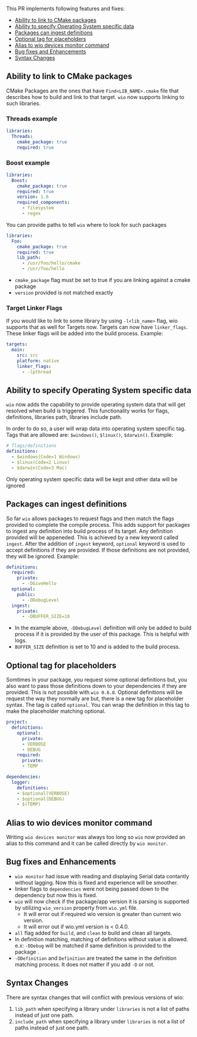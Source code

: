 This PR implements following features and fixes:

- [Ability to link to CMake packages](#ability-to-link-to-cmake-packages)
- [Ability to specify Operating System specific data](#ability-to-specify-operating-system-specific-data)
- [Packages can ingest definitions](#packages-can-ingest-definitions)
- [Optional tag for placeholders](#optional-tag-for-placeholders)
- [Alias to wio devices monitor command](#alias-to-wio-devices-monitor-command)
- [Bug fixes and Enhancements](#bug-fixes-and-enhancements)
- [Syntax Changes](#syntax-changes)

## Ability to link to CMake packages

CMake Packages are the ones that have `Find<LIB_NAME>.cmake` file that describes how to build and link to that target. `wio` now supports linking to such libraries.

### Threads example

```yml
libraries:
  Threads:
    cmake_package: true
    required: true
```

### Boost example

```yml
libraries:
  Boost:
    cmake_package: true
    required: true
    version: 1.6
    required_components:
      - filesystem
      - regex
```

You can provide paths to tell `wio` where to look for such packages

```yml
libraries:
  Foo:
    cmake_package: true
    required: true
    lib_path:
      - /usr/foo/hello/cmake
      - /usr/foo/hello
```

- `cmake_package` flag must be set to true if you are linking against a cmake package
- `version` provided is not matched exactly

### Target Linker Flags

If you would like to link to some library by using `-l<lib_name>` flag, wio supports that as well for Targets now. Targets can now have `linker_flags`. These linker flags will be added into the build process. Example:

```yml
targets:
  main:
    src: src
    platform: native
    linker_flags:
      - -lpthread
```

## Ability to specify Operating System specific data

`wio` now adds the capability to provide operating system data that will get resolved when build is triggered.
This functionality works for flags, definitions, libraries path, libraries include path.

In order to do so, a user will wrap data into operating system specific tag. Tags that are allowed are: `$windows()`, `$linux()`, `$darwin()`. Example:

```yml
# flags/definitions
definitions:
  - $windows(Code=1 Windows)
  - $linux(Code=2 Linux)
  - $darwin(Code=3 Mac)
```

Only operating system specific data will be kept and other data will be ignored

## Packages can ingest definitions

So far `wio` allows packages to request flags and then match the flags provided to complete the compile process. This adds support for packages to ingest any definition into build process of its target. Any definition provided will be appeneded. This is achieved by a new keyword called `ingest`. After the addition of `ingest` keyword, `optional` keyword is used to accept definitions if they are provided. If those definitions are not provided, they will be ignored. Example:

```yml
definitions:
  required:
    private:
      - -DGiveHello
  optional:
    public:
      - -DDebugLevel
  ingest:
    private:
      - -DBUFFER_SIZE=10
```

- In the example above, `-DDebugLevel` definition will only be added to build process if it is provided by the user of this package. This is helpful with logs.
- `BUFFER_SIZE` definition is set to 10 and is added to the build process.

## Optional tag for placeholders
Somtimes in your package, you request some optional definitions but, you also want to pass those definitions down to your dependencies if they are provided.
This is not possible with `wio 0.6.0`. Optional definitions will be request the way they normally are but, there is a new tag for placeholder syntax. The
tag is called `optional`. You can wrap the definition in this tag to make the placeholder matching optional.

```yml
project:
  definitions:
    optional:
      private:
      - VERBOSE
      - DEBUG
    required:
      private:
      - TEMP

dependencies:
  logger:
    definitions:
    - $optional(VERBOSE)
    - $optional(DEBUG)
    - $(TEMP)
```

## Alias to wio devices monitor command

Writing `wio devices monitor` was always too long so `wio` now provided an alias to this command and it can be called directly by `wio monitor`.

## Bug fixes and Enhancements

- `wio monitor` had issue with reading and displaying Serial data contantly without lagging. Now this is fixed and experience will be smoother.
- linker flags to `dependencies` were not being passed down to the dependency but now this is fixed.
- `wio` will now check if the package/app version it is parsing is supported by utilizing `wio_version` property from `wio.yml` file.
  - It will error out if required wio version is greater than current wio version.
  - It will error out if wio.yml version is < 0.4.0.
- `all` flag added for `build`, and `clean` to build and clean all targets.
- In definition matching, matching of definitions without value is allowed. e.x: `-DDebug` will be matched if same definition is provided to the package .
- `-DDefinition` and `Definition` are treated the same in the definition matching process. It does not matter if you add `-D` or not.

## Syntax Changes

There are syntax changes that will conflict with previous versions of wio:

1. `lib_path` when specifying a library under `libraries` is not a list of paths instead of just one path.
2. `include_path` when specifying a library under `libraries` is not a list of paths instead of just one path.
